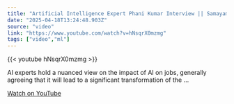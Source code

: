 ```yaml
---
title: "Artificial Intelligence Expert Phani Kumar Interview || Samayam Telugu"
date: "2025-04-18T13:24:48.903Z"
source: "video"
link: "https://www.youtube.com/watch?v=hNsqrX0mzmg"
tags: ["video","ml"]
---
```


{{< youtube hNsqrX0mzmg >}}

AI experts hold a nuanced view on the impact of AI on jobs, generally agreeing that it will lead to a significant transformation of the ...

[Watch on YouTube](https://www.youtube.com/watch?v=hNsqrX0mzmg)
